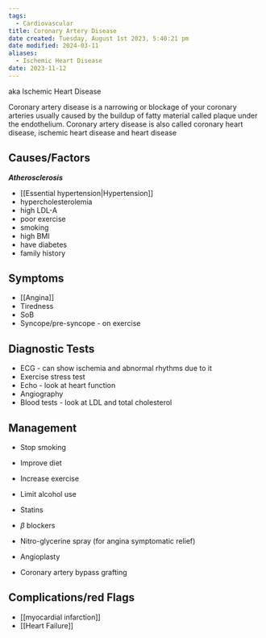 ```yaml
---
tags:
  - Cardiovascular
title: Coronary Artery Disease
date created: Tuesday, August 1st 2023, 5:40:21 pm
date modified: 2024-03-11
aliases:
  - Ischemic Heart Disease
date: 2023-11-12
---
```

aka Ischemic Heart Disease

Coronary artery disease is a narrowing or blockage of your coronary arteries usually caused by the buildup of fatty material called plaque under the endothelium. Coronary artery disease is also called coronary heart disease, ischemic heart disease and heart disease

## Causes/Factors

**_Atherosclerosis_**

- [[Essential hypertension|Hypertension]]
- hypercholesterolemia
- high LDL-A
- poor exercise
- smoking
- high BMI
- have diabetes
- family history

## Symptoms

- [[Angina]]
- Tiredness
- SoB
- Syncope/pre-syncope - on exercise

## Diagnostic Tests

- ECG - can show ischemia and abnormal rhythms due to it
- Exercise stress test
- Echo - look at heart function
- Angiography
- Blood tests - look at LDL and total cholesterol

## Management

- Stop smoking
- Improve diet
- Increase exercise
- Limit alcohol use
- Statins
- $\beta$ blockers
- Nitro-glycerine spray (for angina symptomatic relief)

- Angioplasty
- Coronary artery bypass grafting

## Complications/red Flags

- [[myocardial infarction]]
- [[Heart Failure]]
